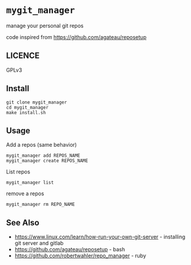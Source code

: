 # `mygit_manager`

manage your personal git repos

code inspired from
https://github.com/agateau/reposetup

## LICENCE

GPLv3

## Install

~~~
git clone mygit_manager
cd mygit_manager
make install.sh
~~~

## Usage

Add a repos (same behavior)
~~~
mygit_manager add REPOS_NAME
mygit_manager create REPOS_NAME
~~~

List repos

~~~
mygit_manager list
~~~

remove a repos

~~~
mygit_manager rm REPO_NAME
~~~

## See Also

* https://www.linux.com/learn/how-run-your-own-git-server - installing git server and gitlab
* https://github.com/agateau/reposetup - bash
* https://github.com/robertwahler/repo_manager - ruby
